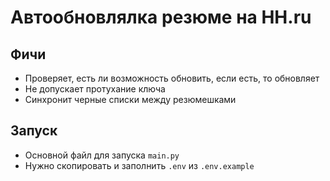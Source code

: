 # Автообновлялка резюме на HH.ru
## Фичи
* Проверяет, есть ли возможность обновить, если есть, то обновляет
* Не допускает протухание ключа
* Синхронит черные списки между резюмешками
## Запуск
* Основной файл для запуска `main.py`
* Нужно скопировать и заполнить `.env` из `.env.example`
